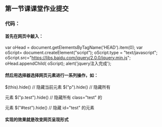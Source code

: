 ## 第一节课课堂作业提交
### 代码：
#### 首先在网页中敲入：
var oHead = document.getElementsByTagName('HEAD').item(0); 
var oScript= document.createElement("script"); 
oScript.type = "text/javascript"; 
oScript.src="https://libs.baidu.com/jquery/2.0.0/jquery.min.js";
oHead.appendChild( oScript);
alert('jquery注入完成');

#### 然后用选择器选择网页元素进行一系列操作，如：
$(this).hide()  // 隐藏当前元素
$("p").hide() // 隐藏所有 <p> 元素
$("p.test").hide() // 隐藏所有 class="test" 的 <p> 元素
$("#test").hide() // 隐藏 id="test" 的元素
  
#### 实现的效果就是改变网页呈现形式
